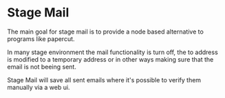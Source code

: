 Stage Mail
==========

The main goal for stage mail is to provide a node based alternative to programs like papercut.

In many stage environment the mail functionality is turn off, the to address is modified to a temporary address or in
other ways making sure that the email is not beeing sent.

Stage Mail will save all sent emails where it's possible to verify them manually via a web ui.